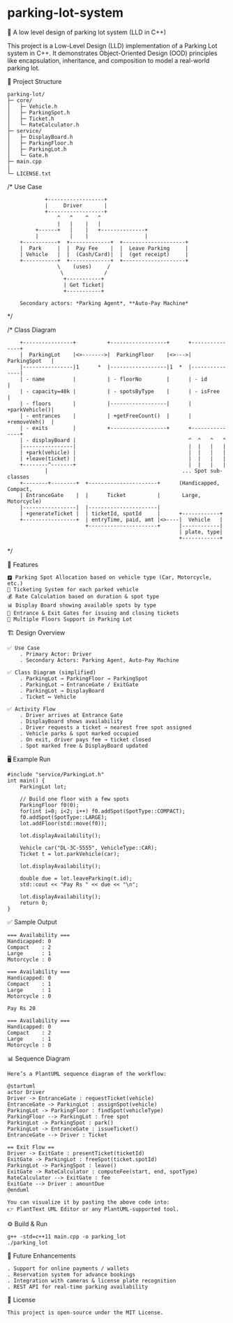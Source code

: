 # parking-lot-system

🚗 A low level design of parking lot system (LLD in C++)

This project is a Low-Level Design (LLD) implementation of a Parking Lot system in C++.
It demonstrates Object-Oriented Design (OOD) principles like encapsulation, inheritance, and composition to model a real-world parking lot.

📂 Project Structure

    parking-lot/
    ├─ core/
    │   ├─ Vehicle.h
    │   ├─ ParkingSpot.h
    │   ├─ Ticket.h
    │   └─ RateCalculator.h
    ├─ service/
    │   ├─ DisplayBoard.h
    │   ├─ ParkingFloor.h
    │   ├─ ParkingLot.h
    │   └─ Gate.h
    ├─ main.cpp
    |
    └─ LICENSE.txt

/*  Use Case

                +------------------+
                |     Driver       |
                +------------------+
                    ^   ^    ^   ^
                    |   |    |   |
             +------+   |    |   +--------------+
             |          |    |                  |
        +-----------+  +-------------+  +--------------------+
        |  Park     |  |  Pay Fee    |  |  Leave Parking     |
        | Vehicle   |  |  (Cash/Card)|  |  (get receipt)     |
        +-----------+  +-------------+  +--------------------+
                    \    (uses)     /
                     \             /
                      +-----------+
                      | Get Ticket|
                      +-----------+

        Secondary actors: *Parking Agent*, **Auto-Pay Machine*

*/

/*  Class Diagram

        +----------------+          +------------------+      +---------------+
        |  ParkingLot    |<>------->|  ParkingFloor    |<>--->| ParkingSpot   |
        |----------------|1      *  |------------------|1  *  |---------------|
        | - name         |          | - floorNo        |      | - id          |
        | - capacity=40k |          | - spotsByType    |      | - isFree      |
        | - floors       |          |------------------|      | +parkVehicle()|
        | - entrances    |          | +getFreeCount()  |      | +removeVeh()  |
        | - exits        |          +------------------+      +---------------+
        | - displayBoard |                                    ^  ^   ^   ^
        |----------------|                                    |  |   |   |
        | +park(vehicle) |                                    |  |   |   |
        | +leave(ticket) |                                    |  |   |   |
        +--------^-------+                                    |  |   |   |
                |                                           ... Spot sub-classes
        +--------+--------+  +----------------------+      (Handicapped, Compact,
        | EntranceGate    |  |      Ticket          |       Large, Motorcycle)
        |-----------------|  |----------------------|
        | +generateTicket |  | ticketId, spotId     |      +------------+
        +-----------------+  | entryTime, paid, amt |<>----|  Vehicle   |
                             +----------------------+      |------------|
                                                           | plate, type|
                                                           +------------+
*/

📌 Features

    🅿️ Parking Spot Allocation based on vehicle type (Car, Motorcycle, etc.)
    🎫 Ticketing System for each parked vehicle
    💰 Rate Calculation based on duration & spot type
    📊 Display Board showing available spots by type
    🚪 Entrance & Exit Gates for issuing and closing tickets
    🏢 Multiple Floors Support in Parking Lot

🏗️ Design Overview

    ✅ Use Case
        . Primary Actor: Driver
        . Secondary Actors: Parking Agent, Auto-Pay Machine

    ✅ Class Diagram (simplified)
        . ParkingLot → ParkingFloor → ParkingSpot
        . ParkingLot → EntranceGate / ExitGate
        . ParkingLot → DisplayBoard
        . Ticket ↔ Vehicle

    ✅ Activity Flow
        . Driver arrives at Entrance Gate
        . DisplayBoard shows availability
        . Driver requests a ticket → nearest free spot assigned
        . Vehicle parks & spot marked occupied
        . On exit, driver pays fee → ticket closed
        . Spot marked free & DisplayBoard updated

🖥️ Example Run

    #include "service/ParkingLot.h"
    int main() {
        ParkingLot lot;

        // Build one floor with a few spots
        ParkingFloor f0(0);
        for(int i=0; i<2; i++) f0.addSpot(SpotType::COMPACT);
        f0.addSpot(SpotType::LARGE);
        lot.addFloor(std::move(f0));

        lot.displayAvailability();

        Vehicle car("DL-3C-5555", VehicleType::CAR);
        Ticket t = lot.parkVehicle(car);

        lot.displayAvailability();

        double due = lot.leaveParking(t.id);
        std::cout << "Pay Rs " << due << "\n";

        lot.displayAvailability();
        return 0;
    }

✅ Sample Output

    === Availability ===
    Handicapped: 0
    Compact    : 2
    Large      : 1
    Motorcycle : 0

    === Availability ===
    Handicapped: 0
    Compact    : 1
    Large      : 1
    Motorcycle : 0

    Pay Rs 20

    === Availability ===
    Handicapped: 0
    Compact    : 2
    Large      : 1
    Motorcycle : 0

📊 Sequence Diagram

    Here’s a PlantUML sequence diagram of the workflow:

    @startuml
    actor Driver
    Driver -> EntranceGate : requestTicket(vehicle)
    EntranceGate -> ParkingLot : assignSpot(vehicle)
    ParkingLot -> ParkingFloor : findSpot(vehicleType)
    ParkingFloor --> ParkingLot : free spot
    ParkingLot -> ParkingSpot : park()
    ParkingLot -> EntranceGate : issueTicket()
    EntranceGate --> Driver : Ticket

    == Exit Flow ==
    Driver -> ExitGate : presentTicket(ticketId)
    ExitGate -> ParkingLot : freeSpot(ticket.spotId)
    ParkingLot -> ParkingSpot : leave()
    ExitGate -> RateCalculator : computeFee(start, end, spotType)
    RateCalculator --> ExitGate : fee
    ExitGate --> Driver : amountDue
    @enduml

    You can visualize it by pasting the above code into:
    👉 PlantText UML Editor or any PlantUML-supported tool.


⚙️ Build & Run

    g++ -std=c++11 main.cpp -o parking_lot
    ./parking_lot

🚀 Future Enhancements

    . Support for online payments / wallets
    . Reservation system for advance bookings
    . Integration with cameras & license plate recognition
    . REST API for real-time parking availability

📜 License

    This project is open-source under the MIT License.

